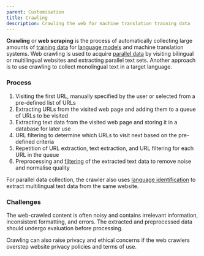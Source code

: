 ```yaml
---
parent: Customisation
title: Crawling
description: Crawling the web for machine translation training data
---
```


**Crawling** or **web scraping** is the process of automatically collecting large amounts of [training data](/customisation/training-data.md) for [language models](/concepts/language-model.md) and machine translation systems.
Web crawling is used to acquire [parallel data](/customisation/parallel-data.md) by visiting bilingual or multilingual websites and extracting parallel text sets.
Another approach is to use crawling to collect monolingual text in a target language.

### Process

1. Visiting the first URL, manually specified by the user or selected from a pre-defined list of URLs
2. Extracting URLs from the visited web page and adding them to a queue of URLs to be visited
3. Extracting text data from the visited web page and storing it in a database for later use
4. URL filtering to determine which URLs to visit next based on the pre-defined criteria
5. Repetition of URL extraction, text extraction, and URL filtering for each URL in the queue
6. Preprocessing and [filtering](/customisation/filtering.md) of the extracted text data to remove noise and normalise quality

For parallel data collection, the crawler also uses [language identification](/customisation/language-identification.md) to extract multilingual text data from the same website.

### Challenges

The web-crawled content is often noisy and contains irrelevant information, inconsistent formatting, and errors.
The extracted and preprocessed data should undergo evaluation before processing.

Crawling can also raise privacy and ethical concerns if the web crawlers overstep website privacy policies and terms of use.
